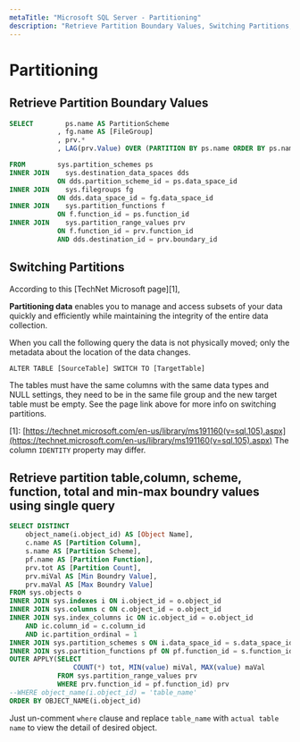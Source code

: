 ```yaml
---
metaTitle: "Microsoft SQL Server - Partitioning"
description: "Retrieve Partition Boundary Values, Switching Partitions, Retrieve partition table,column, scheme, function, total and min-max boundry values using single query"
---
```


# Partitioning




## Retrieve Partition Boundary Values


```sql
SELECT        ps.name AS PartitionScheme
            , fg.name AS [FileGroup]
            , prv.*            
            , LAG(prv.Value) OVER (PARTITION BY ps.name ORDER BY ps.name, boundary_id) AS PreviousBoundaryValue

FROM        sys.partition_schemes ps
INNER JOIN    sys.destination_data_spaces dds
            ON dds.partition_scheme_id = ps.data_space_id
INNER JOIN    sys.filegroups fg
            ON dds.data_space_id = fg.data_space_id
INNER JOIN    sys.partition_functions f
            ON f.function_id = ps.function_id
INNER JOIN    sys.partition_range_values prv
            ON f.function_id = prv.function_id
            AND dds.destination_id = prv.boundary_id

```



## Switching Partitions


According to this [TechNet Microsoft page][1],

> 
**Partitioning data** enables you to manage and access subsets of your data quickly and efficiently while maintaining the integrity of the entire data collection.


When you call the following query the data is not physically moved; only the metadata about the location of the data changes.

`ALTER TABLE [SourceTable] SWITCH TO [TargetTable]`

The tables must have the same columns with the same data types and NULL settings, they need to be in the same file group and the new target table must be empty. See the page link above for more info on switching partitions.

[1]: [https://technet.microsoft.com/en-us/library/ms191160(v=sql.105).aspx](https://technet.microsoft.com/en-us/library/ms191160(v=sql.105).aspx)  The column `IDENTITY` property may differ.



## Retrieve partition table,column, scheme, function, total and min-max boundry values using single query


```sql
SELECT DISTINCT
    object_name(i.object_id) AS [Object Name],
    c.name AS [Partition Column],
    s.name AS [Partition Scheme],
    pf.name AS [Partition Function],
    prv.tot AS [Partition Count],
    prv.miVal AS [Min Boundry Value],
    prv.maVal AS [Max Boundry Value]
FROM sys.objects o 
INNER JOIN sys.indexes i ON i.object_id = o.object_id
INNER JOIN sys.columns c ON c.object_id = o.object_id
INNER JOIN sys.index_columns ic ON ic.object_id = o.object_id
    AND ic.column_id = c.column_id
    AND ic.partition_ordinal = 1
INNER JOIN sys.partition_schemes s ON i.data_space_id = s.data_space_id
INNER JOIN sys.partition_functions pf ON pf.function_id = s.function_id
OUTER APPLY(SELECT 
                COUNT(*) tot, MIN(value) miVal, MAX(value) maVal 
            FROM sys.partition_range_values prv 
            WHERE prv.function_id = pf.function_id) prv
--WHERE object_name(i.object_id) = 'table_name'
ORDER BY OBJECT_NAME(i.object_id)

```

Just un-comment `where` clause and replace `table_name` with `actual table name` to view the detail of desired object.


